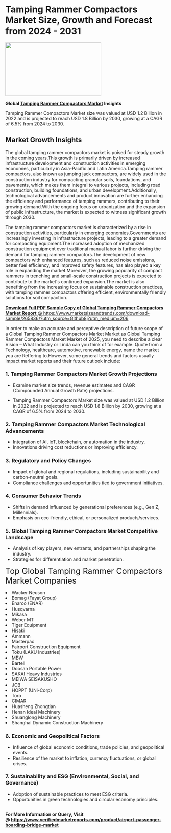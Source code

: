 <H1>Tamping Rammer Compactors Market Size, Growth and Forecast from 2024 - 2031</H1><img class="aligncenter size-medium wp-image-584254" src="https://thirdeyenews.in/wp-content/uploads/2024/09/Global-Market-Research-300x168.jpeg" alt="" width="300" height="168" /><p><strong>Global&nbsp;<a href="https://www.marketsizeandtrends.com/download-sample/265836/?utm_source=Github8j?utm_medium=206">Tamping Rammer Compactors Market</a> Insights</strong></p><p>Tamping Rammer Compactors Market size was valued at USD 1.2 Billion in 2022 and is projected to reach USD 1.8 Billion by 2030, growing at a CAGR of 6.5% from 2024 to 2030.</p><p><h2>Market Growth Insights</h2> <p>The global tamping rammer compactors market is poised for steady growth in the coming years.This growth is primarily driven by increased infrastructure development and construction activities in emerging economies, particularly in Asia-Pacific and Latin America.Tamping rammer compactors, also known as jumping jack compactors, are widely used in the construction industry for compacting granular soils, foundations, and pavements, which makes them integral to various projects, including road construction, building foundations, and urban development.Additionally, technological advancements and product innovation are further enhancing the efficiency and performance of tamping rammers, contributing to their growing demand.With the ongoing focus on urbanization and the expansion of public infrastructure, the market is expected to witness significant growth through 2030.</p> <p><a href="#"></a></p> <p>The tamping rammer compactors market is characterized by a rise in construction activities, particularly in emerging economies.Governments are increasingly investing in infrastructure projects, leading to a greater demand for compacting equipment.The increased adoption of mechanized construction equipment over traditional manual labor is further driving the demand for tamping rammer compactors.The development of new compactors with enhanced features, such as reduced noise emissions, better fuel efficiency, and improved safety features, has also played a key role in expanding the market.Moreover, the growing popularity of compact rammers in trenching and small-scale construction projects is expected to contribute to the market's continued expansion.The market is also benefiting from the increasing focus on sustainable construction practices, with tamping rammer compactors offering efficient, environmentally friendly solutions for soil compaction.</p> <p><a href="#"></p><p><span class=""><strong>Download Full PDF Sample Copy of Global Tamping Rammer Compactors Market Report</strong> @ <a href="https://www.marketsizeandtrends.com/download-sample/265836/?utm_source=Github8j?utm_medium=206" target="_blank">https://www.marketsizeandtrends.com/download-sample/265836/?utm_source=Github8j?utm_medium=206</a></span></p><p>In order to make an accurate and perceptive description of future scope of a Global&nbsp;Tamping Rammer Compactors Market Market as Global&nbsp;Tamping Rammer Compactors Market Market of 2025, you need to describe a clear Vision &ndash; What Industry or Linda can you think of for example: Quote from a Technology, healthcare, automotive, renewable energy, name the market you are Reffering to.However, some general trends and factors usually impact market reports and their future outlook include:</p><h3>1.&nbsp;<strong>Tamping Rammer Compactors Market Growth Projections</strong></h3><ul><li>Examine market size trends, revenue estimates and CAGR (Compounded Annual Growth Rate) projections.</li><li><p>Tamping Rammer Compactors Market size was valued at USD 1.2 Billion in 2022 and is projected to reach USD 1.8 Billion by 2030, growing at a CAGR of 6.5% from 2024 to 2030.</p></li></ul><h3>2.&nbsp;<strong>Tamping Rammer Compactors Market Technological Advancements</strong></h3><ul><li>Integration of AI, IoT, blockchain, or automation in the industry.</li><li>Innovations driving cost reductions or improving efficiency.</li></ul><h3>3.&nbsp;<strong>Regulatory and Policy Changes</strong></h3><ul><li>Impact of global and regional regulations, including sustainability and carbon-neutral goals.</li><li>Compliance challenges and opportunities tied to government initiatives.</li></ul><h3>4.&nbsp;<strong>Consumer Behavior Trends</strong></h3><ul><li>Shifts in demand influenced by generational preferences (e.g., Gen Z, Millennials).</li><li>Emphasis on eco-friendly, ethical, or personalized products/services.</li></ul><h3>5.&nbsp;<strong>Global Tamping Rammer Compactors Market Competitive Landscape</strong></h3><ul><li>Analysis of key players, new entrants, and partnerships shaping the industry.</li><li>Strategies for differentiation and market penetration.</li></ul><p data-pm-slice="1 1 []"><span style="color: inherit; font-family: inherit; font-size: 25px;">Top Global Tamping Rammer Compactors Market Companies</span></p><div class="" data-test-id=""><p><li>Wacker Neuson</li><li> Bomag (Fayat Group)</li><li> Enarco (ENAR)</li><li> Husqvarna</li><li> Mikasa</li><li> Weber MT</li><li> Tiger Equipment</li><li> Hisaki</li><li> Ammann</li><li> Masterpac</li><li> Fairport Construction Equipment</li><li> Toku (LAKU Industries)</li><li> MBW</li><li> Bartell</li><li> Doosan Portable Power</li><li> SAKAI Heavy Industries</li><li> MEIWA SEISAKUSHO</li><li> JCB</li><li> HOPPT (UNi-Corp)</li><li> Toro</li><li> CIMAR</li><li> Huasheng Zhongtian</li><li> Henan Ideal Machinery</li><li> Shuanglong Machinery</li><li> Shanghai Dynamic Construction Machinery</li></p></div><h3>6.&nbsp;<strong>Economic and Geopolitical Factors</strong></h3><ul><li>Influence of global economic conditions, trade policies, and geopolitical events.</li><li>Resilience of the market to inflation, currency fluctuations, or global crises.</li></ul><h3>7.&nbsp;<strong>Sustainability and ESG (Environmental, Social, and Governance)</strong></h3><ul><li>Adoption of sustainable practices to meet ESG criteria.</li><li>Opportunities in green technologies and circular economy principles.</li></ul><h2><strong style="font-size: 14px;">For More Information or Query, Visit @&nbsp;</strong><a style="background-color: #ffffff; font-size: 14px;" href="https://www.marketsizeandtrends.com/report/tamping-rammer-compactors-market/" target="_blank">https://www.verifiedmarketreports.com/product/airport-passenger-boarding-bridge-market</a></h2>